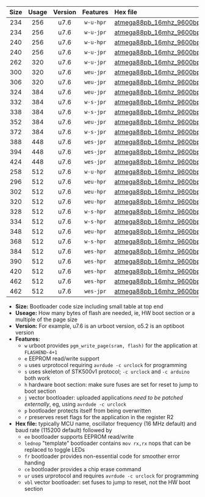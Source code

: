 |Size|Usage|Version|Features|Hex file|
|:-:|:-:|:-:|:-:|:--|
|234|256|u7.6|`w-u-hpr`|[atmega88pb_16mhz_9600bps_ur.hex](https://raw.githubusercontent.com/stefanrueger/urboot/main//atmega88pb_16mhz_9600bps_ur.hex)|
|234|256|u7.6|`w-u-jpr`|[atmega88pb_16mhz_9600bps_ur_vbl.hex](https://raw.githubusercontent.com/stefanrueger/urboot/main//atmega88pb_16mhz_9600bps_ur_vbl.hex)|
|240|256|u7.6|`w-u-hpr`|[atmega88pb_16mhz_9600bps_lednop_ur.hex](https://raw.githubusercontent.com/stefanrueger/urboot/main//atmega88pb_16mhz_9600bps_lednop_ur.hex)|
|240|256|u7.6|`w-u-jpr`|[atmega88pb_16mhz_9600bps_lednop_ur_vbl.hex](https://raw.githubusercontent.com/stefanrueger/urboot/main//atmega88pb_16mhz_9600bps_lednop_ur_vbl.hex)|
|262|320|u7.6|`w-u-jpr`|[atmega88pb_16mhz_9600bps_lednop_fr_ur_vbl.hex](https://raw.githubusercontent.com/stefanrueger/urboot/main//atmega88pb_16mhz_9600bps_lednop_fr_ur_vbl.hex)|
|300|320|u7.6|`weu-jpr`|[atmega88pb_16mhz_9600bps_ee_ur_vbl.hex](https://raw.githubusercontent.com/stefanrueger/urboot/main//atmega88pb_16mhz_9600bps_ee_ur_vbl.hex)|
|306|320|u7.6|`weu-jpr`|[atmega88pb_16mhz_9600bps_ee_lednop_ur_vbl.hex](https://raw.githubusercontent.com/stefanrueger/urboot/main//atmega88pb_16mhz_9600bps_ee_lednop_ur_vbl.hex)|
|324|384|u7.6|`weu-jpr`|[atmega88pb_16mhz_9600bps_ee_lednop_fr_ur_vbl.hex](https://raw.githubusercontent.com/stefanrueger/urboot/main//atmega88pb_16mhz_9600bps_ee_lednop_fr_ur_vbl.hex)|
|332|384|u7.6|`w-s-jpr`|[atmega88pb_16mhz_9600bps_vbl.hex](https://raw.githubusercontent.com/stefanrueger/urboot/main//atmega88pb_16mhz_9600bps_vbl.hex)|
|338|384|u7.6|`w-s-jpr`|[atmega88pb_16mhz_9600bps_lednop_vbl.hex](https://raw.githubusercontent.com/stefanrueger/urboot/main//atmega88pb_16mhz_9600bps_lednop_vbl.hex)|
|352|384|u7.6|`weu-jpr`|[atmega88pb_16mhz_9600bps_ee_lednop_fr_ce_ur_vbl.hex](https://raw.githubusercontent.com/stefanrueger/urboot/main//atmega88pb_16mhz_9600bps_ee_lednop_fr_ce_ur_vbl.hex)|
|372|384|u7.6|`w-s-jpr`|[atmega88pb_16mhz_9600bps_lednop_fr_vbl.hex](https://raw.githubusercontent.com/stefanrueger/urboot/main//atmega88pb_16mhz_9600bps_lednop_fr_vbl.hex)|
|388|448|u7.6|`wes-jpr`|[atmega88pb_16mhz_9600bps_ee_vbl.hex](https://raw.githubusercontent.com/stefanrueger/urboot/main//atmega88pb_16mhz_9600bps_ee_vbl.hex)|
|394|448|u7.6|`wes-jpr`|[atmega88pb_16mhz_9600bps_ee_lednop_vbl.hex](https://raw.githubusercontent.com/stefanrueger/urboot/main//atmega88pb_16mhz_9600bps_ee_lednop_vbl.hex)|
|424|448|u7.6|`wes-jpr`|[atmega88pb_16mhz_9600bps_ee_lednop_fr_vbl.hex](https://raw.githubusercontent.com/stefanrueger/urboot/main//atmega88pb_16mhz_9600bps_ee_lednop_fr_vbl.hex)|
|258|512|u7.6|`w-u-hpr`|[atmega88pb_16mhz_9600bps_lednop_fr_ur.hex](https://raw.githubusercontent.com/stefanrueger/urboot/main//atmega88pb_16mhz_9600bps_lednop_fr_ur.hex)|
|296|512|u7.6|`weu-hpr`|[atmega88pb_16mhz_9600bps_ee_ur.hex](https://raw.githubusercontent.com/stefanrueger/urboot/main//atmega88pb_16mhz_9600bps_ee_ur.hex)|
|302|512|u7.6|`weu-hpr`|[atmega88pb_16mhz_9600bps_ee_lednop_ur.hex](https://raw.githubusercontent.com/stefanrueger/urboot/main//atmega88pb_16mhz_9600bps_ee_lednop_ur.hex)|
|320|512|u7.6|`weu-hpr`|[atmega88pb_16mhz_9600bps_ee_lednop_fr_ur.hex](https://raw.githubusercontent.com/stefanrueger/urboot/main//atmega88pb_16mhz_9600bps_ee_lednop_fr_ur.hex)|
|328|512|u7.6|`w-s-hpr`|[atmega88pb_16mhz_9600bps.hex](https://raw.githubusercontent.com/stefanrueger/urboot/main//atmega88pb_16mhz_9600bps.hex)|
|334|512|u7.6|`w-s-hpr`|[atmega88pb_16mhz_9600bps_lednop.hex](https://raw.githubusercontent.com/stefanrueger/urboot/main//atmega88pb_16mhz_9600bps_lednop.hex)|
|348|512|u7.6|`weu-hpr`|[atmega88pb_16mhz_9600bps_ee_lednop_fr_ce_ur.hex](https://raw.githubusercontent.com/stefanrueger/urboot/main//atmega88pb_16mhz_9600bps_ee_lednop_fr_ce_ur.hex)|
|368|512|u7.6|`w-s-hpr`|[atmega88pb_16mhz_9600bps_lednop_fr.hex](https://raw.githubusercontent.com/stefanrueger/urboot/main//atmega88pb_16mhz_9600bps_lednop_fr.hex)|
|384|512|u7.6|`wes-hpr`|[atmega88pb_16mhz_9600bps_ee.hex](https://raw.githubusercontent.com/stefanrueger/urboot/main//atmega88pb_16mhz_9600bps_ee.hex)|
|390|512|u7.6|`wes-hpr`|[atmega88pb_16mhz_9600bps_ee_lednop.hex](https://raw.githubusercontent.com/stefanrueger/urboot/main//atmega88pb_16mhz_9600bps_ee_lednop.hex)|
|420|512|u7.6|`wes-hpr`|[atmega88pb_16mhz_9600bps_ee_lednop_fr.hex](https://raw.githubusercontent.com/stefanrueger/urboot/main//atmega88pb_16mhz_9600bps_ee_lednop_fr.hex)|
|462|512|u7.6|`wes-hpr`|[atmega88pb_16mhz_9600bps_ee_lednop_fr_ce.hex](https://raw.githubusercontent.com/stefanrueger/urboot/main//atmega88pb_16mhz_9600bps_ee_lednop_fr_ce.hex)|
|462|512|u7.6|`wes-jpr`|[atmega88pb_16mhz_9600bps_ee_lednop_fr_ce_vbl.hex](https://raw.githubusercontent.com/stefanrueger/urboot/main//atmega88pb_16mhz_9600bps_ee_lednop_fr_ce_vbl.hex)|

- **Size:** Bootloader code size including small table at top end
- **Useage:** How many bytes of flash are needed, ie, HW boot section or a multiple of the page size
- **Version:** For example, u7.6 is an urboot version, o5.2 is an optiboot version
- **Features:**
  + `w` urboot provides `pgm_write_page(sram, flash)` for the application at `FLASHEND-4+1`
  + `e` EEPROM read/write support
  + `u` uses urprotocol requiring `avrdude -c urclock` for programming
  + `s` uses skeleton of STK500v1 protocol; `-c urclock` and `-c arduino` both work
  + `h` hardware boot section: make sure fuses are set for reset to jump to boot section
  + `j` vector bootloader: uploaded applications *need to be patched externally*, eg, using `avrdude -c urclock`
  + `p` bootloader protects itself from being overwritten
  + `r` preserves reset flags for the application in the register R2
- **Hex file:** typically MCU name, oscillator frequency (16 MHz default) and baud rate (115200 default) followed by
  + `ee` bootloader supports EEPROM read/write
  + `lednop` "template" bootloader contains `mov rx,rx` nops that can be replaced to toggle LEDs
  + `fr` bootloader provides non-essential code for smoother error handing
  + `ce` bootloader provides a chip erase command
  + `ur` uses urprotocol and requires `avrdude -c urclock` for programming
  + `vbl` vector bootloader: set fuses to jump to reset, not the HW boot section
